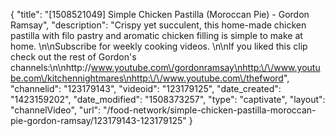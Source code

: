 {
    "title": "[1508521049] Simple Chicken Pastilla (Moroccan Pie) - Gordon Ramsay",
    "description": "Crispy yet succulent, this home-made chicken pastilla with filo pastry and aromatic chicken filling is simple to make at home. \n\nSubscribe for weekly cooking videos. \n\nIf you liked this clip check out the rest of Gordon's channels:\n\nhttp:\/\/www.youtube.com\/gordonramsay\nhttp:\/\/www.youtube.com\/kitchennightmares\nhttp:\/\/www.youtube.com\/thefword",
    "channelid": "123179143",
    "videoid": "123179125",
    "date_created": "1423159202",
    "date_modified": "1508373257",
    "type": "captivate",
    "layout": "channelVideo",
    "url": "\/food-network\/simple-chicken-pastilla-moroccan-pie-gordon-ramsay\/123179143-123179125"
}